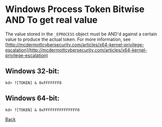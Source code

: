 # Windows Process Token Bitwise AND To get real value

The value stored in the `_EPROCESS` object must be AND'd against a certain value to produce the actual token.
For more information, see [http://mcdermottcybersecurity.com/articles/x64-kernel-privilege-escalation](http://mcdermottcybersecurity.com/articles/x64-kernel-privilege-escalation)

## Windows 32-bit:
```
kd> ?[TOKEN] & 0xFFFFFFF8
```

## Windows 64-bit:
```
kd> ?[TOKEN] & 0xFFFFFFFFFFFFFFF0
```

[Back](https://nstarke.github.io/)
